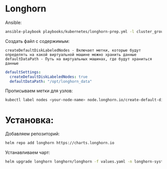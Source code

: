 # Longhorn

Ansible:

``` bash
ansible-playbook playbooks/kubernetes/longhorn-prep.yml -l cluster_group
```

Создать файл с содержимым:
```
createDefaultDiskLabeledNodes - Включает метки, которые будут определять на какой виртуальной машине можно хранить данные
defaultDataPath - Путь на виртуальных машинах, где будут храниться данные
```

```yaml title="values.yaml"
defaultSettings:
  createDefaultDiskLabeledNodes: true
  defaultDataPath: "/opt/longhorn_data"
```

Прописываем метки для узлов:

``` bash
kubectl label nodes <your-node-name> node.longhorn.io/create-default-disk=true
```

# Установка:

Добавляем репозиторий:
``` bash
helm repo add longhorn https://charts.longhorn.io
```

Устанавливаем чарт:
``` bash
helm upgrade longhorn longhorn/longhorn -f values.yaml -n longhorn-system --install --create-namespace
```

